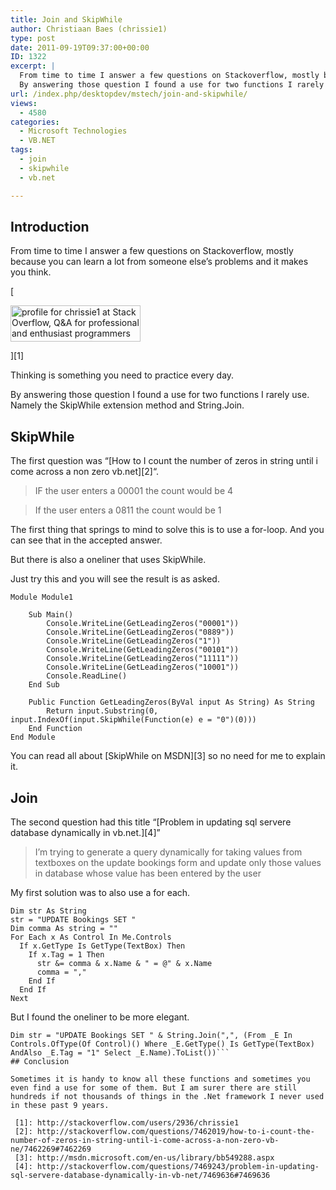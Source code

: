 ```yaml
---
title: Join and SkipWhile
author: Christiaan Baes (chrissie1)
type: post
date: 2011-09-19T09:37:00+00:00
ID: 1322
excerpt: |
  From time to time I answer a few questions on Stackoverflow, mostly because you can learn a lot from someone else's problems and it makes you think.
  By answering those question I found a use for two functions I rarely use. Namely the SkipWhile extension method and String.Join.
url: /index.php/desktopdev/mstech/join-and-skipwhile/
views:
  - 4580
categories:
  - Microsoft Technologies
  - VB.NET
tags:
  - join
  - skipwhile
  - vb.net

---
```

## Introduction

From time to time I answer a few questions on Stackoverflow, mostly because you can learn a lot from someone else&#8217;s problems and it makes you think.

[
  
<img src="http://stackoverflow.com/users/flair/2936.png" width="208" height="58" alt="profile for chrissie1 at Stack Overflow, Q&A for professional and enthusiast programmers" title="profile for chrissie1 at Stack Overflow, Q&A for professional and enthusiast programmers" />
  
][1] 

Thinking is something you need to practice every day.

By answering those question I found a use for two functions I rarely use. Namely the SkipWhile extension method and String.Join.

## SkipWhile

The first question was &#8220;[How to I count the number of zeros in string until i come across a non zero vb.net][2]&#8220;.

> IF the user enters a 00001 the count would be 4
  
> If the user enters a 0811 the count would be 1

The first thing that springs to mind to solve this is to use a for-loop. And you can see that in the accepted answer.

But there is also a oneliner that uses SkipWhile.

Just try this and you will see the result is as asked.

```vbnet
Module Module1

    Sub Main()
        Console.WriteLine(GetLeadingZeros("00001"))
        Console.WriteLine(GetLeadingZeros("0889"))
        Console.WriteLine(GetLeadingZeros("1"))
        Console.WriteLine(GetLeadingZeros("00101"))
        Console.WriteLine(GetLeadingZeros("11111"))
        Console.WriteLine(GetLeadingZeros("10001"))
        Console.ReadLine()
    End Sub

    Public Function GetLeadingZeros(ByVal input As String) As String
        Return input.Substring(0, input.IndexOf(input.SkipWhile(Function(e) e = "0")(0)))
    End Function
End Module
```
You can read all about [SkipWhile on MSDN][3] so no need for me to explain it.

## Join

The second question had this title &#8220;[Problem in updating sql servere database dynamically in vb.net.][4]&#8221;

> I&#8217;m trying to generate a query dynamically for taking values from textboxes on the update bookings form and update only those values in database whose value has been entered by the user

My first solution was to also use a for each.

```vbnet
Dim str As String  
str = "UPDATE Bookings SET "
Dim comma As string = ""
For Each x As Control In Me.Controls
  If x.GetType Is GetType(TextBox) Then
    If x.Tag = 1 Then
      str &= comma & x.Name & " = @" & x.Name
      comma = ","
    End If
  End If
Next
```
But I found the oneliner to be more elegant.

```vbnet
Dim str = "UPDATE Bookings SET " & String.Join(",", (From _E In Controls.OfType(Of Control)() Where _E.GetType() Is GetType(TextBox) AndAlso _E.Tag = "1" Select _E.Name).ToList())```
## Conclusion

Sometimes it is handy to know all these functions and sometimes you even find a use for some of them. But I am surer there are still hundreds if not thousands of things in the .Net framework I never used in these past 9 years.

 [1]: http://stackoverflow.com/users/2936/chrissie1
 [2]: http://stackoverflow.com/questions/7462019/how-to-i-count-the-number-of-zeros-in-string-until-i-come-across-a-non-zero-vb-ne/7462269#7462269
 [3]: http://msdn.microsoft.com/en-us/library/bb549288.aspx
 [4]: http://stackoverflow.com/questions/7469243/problem-in-updating-sql-servere-database-dynamically-in-vb-net/7469636#7469636